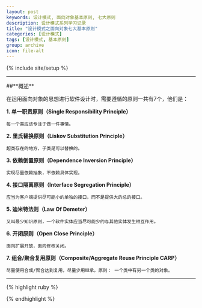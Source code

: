 ```yaml
---
layout: post
keywords: 设计模式, 面向对象基本原则, 七大原则
description: 设计模式系列学习记录
title: "设计模式之面向对象七大基本原则"
categories: [设计模式]
tags: [设计模式, 基本原则]
group: archive
icon: file-alt
---
```

{% include site/setup %}

<hr>
##**概述**

在运用面向对象的思想进行软件设计时，需要遵循的原则一共有7个，他们是：

**1. 单一职责原则（Single Responsibility Principle）**

	每一个类应该专注于做一件事情。

**2. 里氏替换原则（Liskov Substitution Principle）**

	超类存在的地方，子类是可以替换的。

**3. 依赖倒置原则（Dependence Inversion Principle）**

	实现尽量依赖抽象，不依赖具体实现。

**4. 接口隔离原则（Interface Segregation Principle）**

	应当为客户端提供尽可能小的单独的接口，而不是提供大的总的接口。

**5. 迪米特法则（Law Of Demeter）**

	又叫最少知识原则，一个软件实体应当尽可能少的与其他实体发生相互作用。

**6. 开闭原则（Open Close Principle）**

	面向扩展开放，面向修改关闭。

**7. 组合/聚合复用原则（Composite/Aggregate Reuse Principle CARP）**

	尽量使用合成/聚合达到复用，尽量少用继承。原则： 一个类中有另一个类的对象。

<hr>



{% highlight ruby %}

{% endhighlight %}

